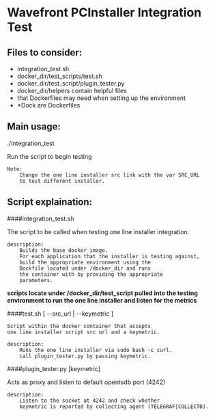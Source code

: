 # Wavefront PCInstaller Integration Test

## Files to consider:
+ integration\_test.sh
+ docker\_dir/test\_scripts/test.sh
+ docker\_dir/test\_script/plugin\_tester.py
+ docker\_dir/helpers contain helpful files
+ that Dockerfiles may need when setting up the environment
+ \*Dock are Dockerfiles

## Main usage:
./integration\_test

Run the script to begin testing
    
    Note:
        Change the one line installer src link with the var SRC_URL
        to test different installer.

## Script explaination:
####integration\_test.sh

The script to be called when testing one line installer
integration.

    description:
        Builds the base docker image.
        For each application that the installer is testing against,
        build the appropriate environment using the
        Dockfile located under /docker_dir and runs
        the container with by providing the appropriate
        parameters.
    
**scripts locate under  /docker\_dir/test\_script
pulled into the testing environment to run
the one line installer and listen for the metrics**

####test.sh [ --src\_url <url> | --keymetric <keyword> ]

    Script within the docker container that accepts
    one line installer script src url and a keymetric.

    description: 
        Runs the one line installer via sudo bash -c curl.
        call plugin_tester.py by passing keymetric.

####plugin\_tester.py [keymetric]

Acts as proxy and listen to default opentsdb port (4242)

    description:
        Listen to the socket at 4242 and check whether
        keymetric is reported by collecting agent (TELEGRAF|COLLECTD).

